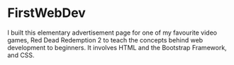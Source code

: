 # FirstWebDev
I built this elementary advertisement page for one of my favourite video games, Red Dead Redemption 2 to teach the concepts behind web development to beginners. It involves HTML and the Bootstrap Framework, and CSS.
